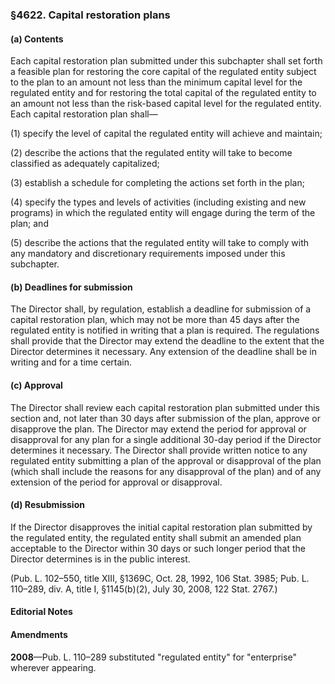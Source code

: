 ### §4622. Capital restoration plans ###

#### (a) Contents ####

Each capital restoration plan submitted under this subchapter shall set forth a feasible plan for restoring the core capital of the regulated entity subject to the plan to an amount not less than the minimum capital level for the regulated entity and for restoring the total capital of the regulated entity to an amount not less than the risk-based capital level for the regulated entity. Each capital restoration plan shall—

(1) specify the level of capital the regulated entity will achieve and maintain;

(2) describe the actions that the regulated entity will take to become classified as adequately capitalized;

(3) establish a schedule for completing the actions set forth in the plan;

(4) specify the types and levels of activities (including existing and new programs) in which the regulated entity will engage during the term of the plan; and

(5) describe the actions that the regulated entity will take to comply with any mandatory and discretionary requirements imposed under this subchapter.

#### (b) Deadlines for submission ####

The Director shall, by regulation, establish a deadline for submission of a capital restoration plan, which may not be more than 45 days after the regulated entity is notified in writing that a plan is required. The regulations shall provide that the Director may extend the deadline to the extent that the Director determines it necessary. Any extension of the deadline shall be in writing and for a time certain.

#### (c) Approval ####

The Director shall review each capital restoration plan submitted under this section and, not later than 30 days after submission of the plan, approve or disapprove the plan. The Director may extend the period for approval or disapproval for any plan for a single additional 30-day period if the Director determines it necessary. The Director shall provide written notice to any regulated entity submitting a plan of the approval or disapproval of the plan (which shall include the reasons for any disapproval of the plan) and of any extension of the period for approval or disapproval.

#### (d) Resubmission ####

If the Director disapproves the initial capital restoration plan submitted by the regulated entity, the regulated entity shall submit an amended plan acceptable to the Director within 30 days or such longer period that the Director determines is in the public interest.

(Pub. L. 102–550, title XIII, §1369C, Oct. 28, 1992, 106 Stat. 3985; Pub. L. 110–289, div. A, title I, §1145(b)(2), July 30, 2008, 122 Stat. 2767.)

#### **Editorial Notes** ####

#### Amendments ####

**2008**—Pub. L. 110–289 substituted "regulated entity" for "enterprise" wherever appearing.